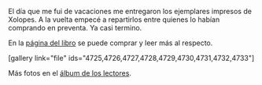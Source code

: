 <html><body><p>El día que me fui de vacaciones me entregaron los ejemplares impresos de Xolopes. A la vuelta empecé a repartirlos entre quienes lo habían comprando en preventa. Ya casi termino.



En la <a href="http://www.juanjoconti.com.ar/libros/xolopes/">página del libro</a> se puede comprar y leer más al respecto.



[gallery link="file" ids="4725,4726,4727,4728,4729,4730,4731,4732,4733"]



Más fotos en el <a href="https://www.facebook.com/juanjoconti/media_set?set=a.10203403910969342.1073741840.1559082191&amp;type=3" target="_blank">álbum de los lectores</a>.</p></body></html>